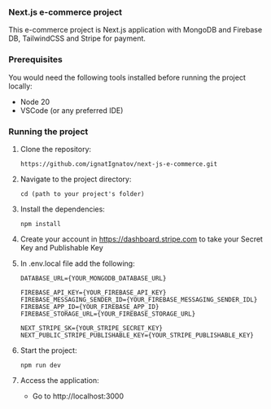 ### Next.js e-commerce project

This e-commerce project is Next.js application with MongoDB and Firebase DB, TailwindCSS and Stripe for payment.

### Prerequisites

You would need the following tools installed before running the project locally:

- Node 20
- VSCode (or any preferred IDE)

### Running the project

1. Clone the repository:
   
   ```
   https://github.com/ignatIgnatov/next-js-e-commerce.git
   ```
2. Navigate to the project directory:

   ```
   cd (path to your project's folder)
   ```
4. Install the dependencies:
   
   ```
   npm install
   ```
5. Create your account in https://dashboard.stripe.com to take your Secret Key and Publishable Key
6. In .env.local file add the following:

   ```
   DATABASE_URL={YOUR_MONGODB_DATABASE_URL}
   
   FIREBASE_API_KEY={YOUR_FIREBASE_API_KEY}
   FIREBASE_MESSAGING_SENDER_ID={YOUR_FIREBASE_MESSAGING_SENDER_IDL}
   FIREBASE_APP_ID={YOUR_FIREBASE_APP_ID}
   FIREBASE_STORAGE_URL={YOUR_FIREBASE_STORAGE_URL}

   NEXT_STRIPE_SK={YOUR_STRIPE_SECRET_KEY}
   NEXT_PUBLIC_STRIPE_PUBLISHABLE_KEY={YOUR_STRIPE_PUBLISHABLE_KEY}

   ```
7. Start the project:

   ```
   npm run dev
   ```
8. Access the application:

   - Go to http://localhost:3000